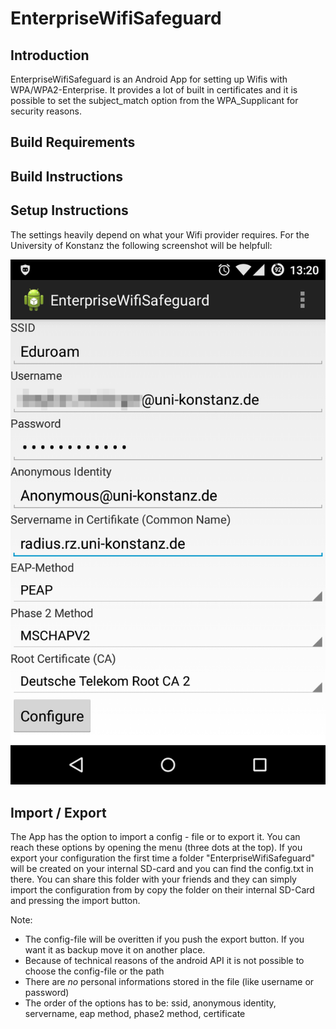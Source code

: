 # EnterpriseWifiSafeguard

## Introduction
EnterpriseWifiSafeguard is an Android App for setting up Wifis with WPA/WPA2-Enterprise. It provides a lot of built in certificates and it is possible to set the
subject_match option from the WPA_Supplicant for security reasons. 

## Build Requirements

## Build Instructions

## Setup Instructions

The settings heavily depend on what your Wifi provider requires. For the University of Konstanz the following screenshot will be helpfull:

![Sample Config University of Konstanz](config-screen.png)

## Import / Export
The App has the option to import a config - file or to export it. You can reach these options by opening the menu (three dots at the top). If you export your configuration
the first time a folder "EnterpriseWifiSafeguard" will be created on your internal SD-card and you can find the config.txt in there. You can share this folder with 
your friends and they can simply import the configuration from by copy the folder on their internal SD-Card and pressing the import button.

Note:
* The config-file will be overitten if you push the export button. If you want it as backup move it on another place.
* Because of technical reasons of the android API it is not possible to choose the config-file or the path
* There are _no_ personal informations stored in the file (like username or password)
* The order of the options has to be: ssid, anonymous identity, servername, eap method, phase2 method, certificate